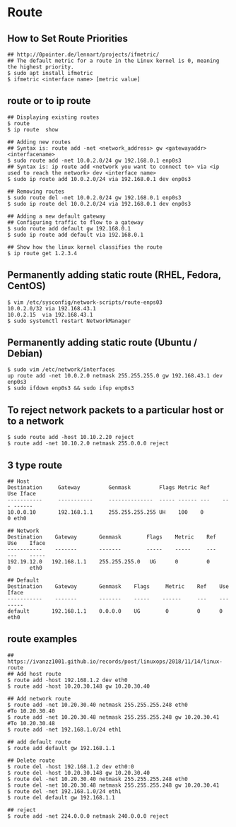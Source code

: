 Route
=====

## How to Set Route Priorities

    ## http://0pointer.de/lennart/projects/ifmetric/
    ## The default metric for a route in the Linux kernel is 0, meaning the highest priority.
    $ sudo apt install ifmetric
    $ ifmetric <interface name> [metric value]

## route or to ip route

    ## Displaying existing routes
    $ route
    $ ip route  show

    ## Adding new routes
    ## Syntax is: route add -net <network_address> gw <gatewayaddr> <interfacename>
    $ sudo route add -net 10.0.2.0/24 gw 192.168.0.1 enp0s3
    ## Syntax is: ip route add <network you want to connect to> via <ip used to reach the network> dev <interface name>
    $ sudo ip route add 10.0.2.0/24 via 192.168.0.1 dev enp0s3

    ## Removing routes
    $ sudo route del -net 10.0.2.0/24 gw 192.168.0.1 enp0s3
    $ sudo ip route del 10.0.2.0/24 via 192.168.0.1 dev enp0s3

    ## Adding a new default gateway
    ## Configuring traffic to flow to a gateway
    $ sudo route add default gw 192.168.0.1
    $ sudo ip route add default via 192.168.0.1

    ## Show how the linux kernel classifies the route
    $ ip route get 1.2.3.4

## Permanently adding static route (RHEL, Fedora, CentOS)

    $ vim /etc/sysconfig/network-scripts/route-enps03
    10.0.2.0/32 via 192.168.43.1
    10.0.2.15  via 192.168.43.1
    $ sudo systemctl restart NetworkManager

## Permanently adding static route (Ubuntu / Debian)

    $ sudo vim /etc/network/interfaces
    up route add -net 10.0.2.0 netmask 255.255.255.0 gw 192.168.43.1 dev enp0s3
    $ sudo ifdown enp0s3 && sudo ifup enp0s3

## To reject network packets to a particular host or to a network

    $ sudo route add -host 10.10.2.20 reject
    $ route add -net 10.10.2.0 netmask 255.0.0.0 reject

## 3 type route

    ## Host
    Destination     Gateway         Genmask         Flags Metric Ref    Use Iface
    -----------     -----------     --------------  ----- ------ ---    --- ------
    10.0.0.10       192.168.1.1     255.255.255.255 UH    100    0        0 eth0

    ## Network
    Destination    Gateway       Genmask        Flags    Metric    Ref     Use    Iface
    -----------    -------       -------        -----    -----     ---     ---    -----
    192.19.12.0   192.168.1.1    255.255.255.0   UG      0         0       0      eth0

    ## Default
    Destination    Gateway       Genmask    Flags     Metric    Ref    Use    Iface
    -----------    -------       -------    -----    ------     ---    ---    -----
    default       192.168.1.1    0.0.0.0    UG        0         0      0      eth0

## route examples

    ## https://ivanzz1001.github.io/records/post/linuxops/2018/11/14/linux-route
    ## Add host route
    $ route add -host 192.168.1.2 dev eth0
    $ route add -host 10.20.30.148 gw 10.20.30.40

    ## Add network route
    $ route add -net 10.20.30.40 netmask 255.255.255.248 eth0           #To 10.20.30.40
    $ route add -net 10.20.30.48 netmask 255.255.255.248 gw 10.20.30.41 #To 10.20.30.48
    $ route add -net 192.168.1.0/24 eth1

    ## add default route
    $ route add default gw 192.168.1.1

    ## Delete route
    $ route del -host 192.168.1.2 dev eth0:0
    $ route del -host 10.20.30.148 gw 10.20.30.40
    $ route del -net 10.20.30.40 netmask 255.255.255.248 eth0
    $ route del -net 10.20.30.48 netmask 255.255.255.248 gw 10.20.30.41
    $ route del -net 192.168.1.0/24 eth1
    $ route del default gw 192.168.1.1

    ## reject
    $ route add -net 224.0.0.0 netmask 240.0.0.0 reject
